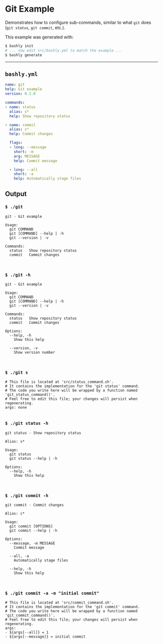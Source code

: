 # Git Example

Demonstrates how to configure sub-commands, similar to what `git` does
(`git status`, `git commit`, etc.).

This example was generated with:

```bash
$ bashly init
# ... now edit src/bashly.yml to match the example ...
$ bashly generate
```

-----

## `bashly.yml`

````yaml
name: git
help: Git example
version: 0.1.0

commands:
- name: status
  alias: s*
  help: Show repository status

- name: commit
  alias: c*
  help: Commit changes

  flags:
  - long: --message
    short: -m
    arg: MESSAGE
    help: Commit message

  - long: --all
    short: -a
    help: Automatically stage files
````



## Output

### `$ ./git`

````shell
git - Git example

Usage:
  git COMMAND
  git [COMMAND] --help | -h
  git --version | -v

Commands:
  status   Show repository status
  commit   Commit changes



````

### `$ ./git -h`

````shell
git - Git example

Usage:
  git COMMAND
  git [COMMAND] --help | -h
  git --version | -v

Commands:
  status   Show repository status
  commit   Commit changes

Options:
  --help, -h
    Show this help

  --version, -v
    Show version number



````

### `$ ./git s`

````shell
# This file is located at 'src/status_command.sh'.
# It contains the implementation for the 'git status' command.
# The code you write here will be wrapped by a function named 'git_status_command()'.
# Feel free to edit this file; your changes will persist when regenerating.
args: none


````

### `$ ./git status -h`

````shell
git status - Show repository status

Alias: s*

Usage:
  git status
  git status --help | -h

Options:
  --help, -h
    Show this help



````

### `$ ./git commit -h`

````shell
git commit - Commit changes

Alias: c*

Usage:
  git commit [OPTIONS]
  git commit --help | -h

Options:
  --message, -m MESSAGE
    Commit message

  --all, -a
    Automatically stage files

  --help, -h
    Show this help



````

### `$ ./git commit -a -m "initial commit"`

````shell
# This file is located at 'src/commit_command.sh'.
# It contains the implementation for the 'git commit' command.
# The code you write here will be wrapped by a function named 'git_commit_command()'.
# Feel free to edit this file; your changes will persist when regenerating.
args:
- ${args[--all]} = 1
- ${args[--message]} = initial commit


````




